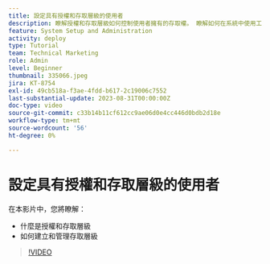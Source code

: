 ```yaml
---
title: 設定具有授權和存取層級的使用者
description: 瞭解授權和存取層級如何控制使用者擁有的存取權。 瞭解如何在系統中使用工作角色。
feature: System Setup and Administration
activity: deploy
type: Tutorial
team: Technical Marketing
role: Admin
level: Beginner
thumbnail: 335066.jpeg
jira: KT-8754
exl-id: 49cb518a-f3ae-4fdd-b617-2c19006c7552
last-substantial-update: 2023-08-31T00:00:00Z
doc-type: video
source-git-commit: c33b14b11cf612cc9ae06d0e4cc446d0bdb2d18e
workflow-type: tm+mt
source-wordcount: '56'
ht-degree: 0%

---
```


# 設定具有授權和存取層級的使用者

在本影片中，您將瞭解：

* 什麼是授權和存取層級
* 如何建立和管理存取層級

>[!VIDEO](https://video.tv.adobe.com/v/335066/?quality=12&learn=on)
